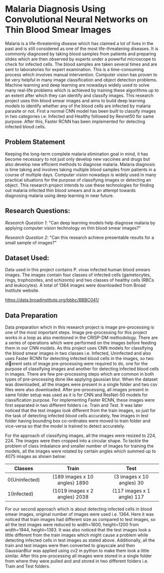 # Malaria Diagnosis Using Convolutional Neural Networks on Thin Blood Smear Images
Malaria is a life-threatening disease which has claimed a lot of lives in the past
and is still considered as one of the most life-threatening diseases. It is commonly
diagnosed by taking blood samples from patients and preparing slides which are
then observed by experts under a powerful microscope to check for infected cells.
The blood samples are taken several times and are sent to laboratories for expert
examination. This is a time-consuming process which involves manual intervention.
Computer vision has proven to be very helpful in many image classification and
object detection problems. Machine learning and deep learning are nowadays widely
used to solve many real-life problems which is achieved by training these algorithms
up to an extent after which they can identify and classify images. This research
project uses thin blood smear images and aims to build deep learning models to
identify whether any of the blood cells are infected by malaria parasite or not.
First a normal CNN model has been built to classify images in two categories i.e.
Infected and Healthy followed by Resnet50 for same purpose. After this, Faster
RCNN has been implemented for detecting infected blood cells.

## Problem Statement ##

Keeping the long-term complete malaria elimination goal in mind, it has become necessary
to not just only develop new vaccines and drugs but also develop new efficient methods
to diagnose malaria. Malaria diagnosis is time taking and involves taking multiple blood
samples from patients in a course of multiple days. Computer vision nowadays is widely
used in many practical situations for the purpose of classifying images or detecting an
object. This research project intends to use these technologies for finding out malaria
infected thin blood smears and is an attempt towards diagnosing malaria using deep
learning in near future.

## Research Questions: ##

*Research Question 1*: "Can deep learning models help diagnose malaria by applying
computer vision technology on thin blood smear images?"

*Research Question 2*: "Can this research achieve presentable results for a small sample
of images?"


## Dataset Used: ##

Data used in this project contains P. vivax infected human blood smears images. The images
contain four classes of infected cells (gametocytes, rings, trophozoites, and schizonts)
and two classes of healthy cells (RBCs and leukocytes). A total of 1364 images were
downloaded from Broad Institute website.

https://data.broadinstitute.org/bbbc/BBBC041/

## Data Preparation ##

Data preparation which in this research project is image pre-processing is one of the most
important steps. Image pre-processing for this project works in a loop as also mentioned
in the CRISP-DM methodology. There are a series of operations which were performed
on the images before feeding them in our CNN models. As this project uses CNN models
for classifying the blood smear images in two classes i.e. Infected, Uninfected and also
uses Faster RCNN for detecting infected blood cells in the images, so two dierent sets
of image pre-processing were required to do, one for the purpose of classifying images
and another for detecting infected blood cells in images. There are few pre-processing
steps which are common in both types of pre-processing done like applying gaussian blur.
When the dataset was downloaded, all the images were present in a single folder and two
csv files were also downloaded. After pre-processing, all images present in same folder
setup was used as it is for CNN and ResNet-50 models for classification purpose. For
implementing Faster RCNN, these images were first separated in two different folders i.e.
Train and Test. It was later noticed that the test images look different from the train
images, so just for the task of detecting infected blood cells accurately, few images in
test folder having bounding box co-ordinates were moved to train folder and vice-versa
so that the model is trained to detect accurately.

For the approach of classifying images, all the images were resized to 224, 224. The
images were then cropped into a circular shape. To tackle the problem of class imbalance
and smaller number of images for training the models, all the images were rotated by
certain angles which summed up to 4075 images as shown below:

| Classes        | Train           | Test  |
| ------------- |:-------------:| :-----:|
| 0(Uninfected)      | (189 images x 10 angles) 1890 | (3 images x 10 angles) 30 |
| 1(Infected)      | (1019 images x 2 angles) 2038      |   (117 images x 1 angle) 117 |

For our second approach which is about detecting infected cells in blood smear images, original number of images were used i.e. 1364. Here it was noticed that train images
had different size as compared to test images, so all the test images were reduced to
width=1600, height=1200 from width=1944, height=1383. It was also noticed that the
test images look a little different from the train images which might cause a problem while
detecting infected cells in test images as stated above. Additionally, all the train and test
images were then converted to grayscale and then GaussianBlur was applied using cv2
in python to make them look a little similar. After this pre-processing all images were
stored in a single folder from where they were pulled and and stored in two different
folders i.e. Train and Test folders.
